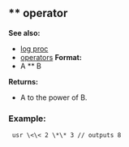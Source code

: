 ## \*\* operator
**See also:**
*   [log proc](/ref/proc/log.md) 
*   [operators](/ref/operator.md) <!-- -->
**Format:**
*   A \*\* B
<!-- -->
**Returns:**
*   A to the power of B.
### Example:

```
 usr \<\< 2 \*\* 3 // outputs 8 
```

